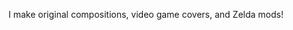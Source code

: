 I make original compositions, video game covers, and Zelda mods!

<!---
Iruka-Wolf/Iruka-Wolf is a ✨ special ✨ repository because its `README.md` (this file) appears on your GitHub profile.
You can click the Preview link to take a look at your changes.
--->
